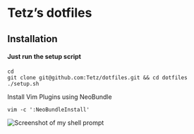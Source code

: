 # Tetz’s dotfiles

## Installation

#### Just run the setup script

```shell
cd
git clone git@github.com:Tetz/dotfiles.git && cd dotfiles 
./setup.sh
```

Install Vim Plugins using NeoBundle
```shell
vim -c ':NeoBundleInstall'
```

![Screenshot of my shell prompt](http://i.imgur.com/p8kcvgv.png?1)
